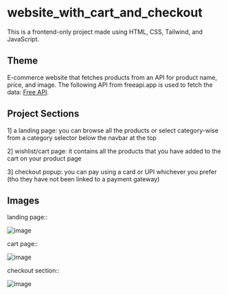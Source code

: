 # website_with_cart_and_checkout
This is a frontend-only project made using HTML, CSS, Tailwind, and JavaScript. 

## Theme
E-commerce website that fetches products from an API for product name, price, and image. The following API from freeapi.app is used to fetch the data: [Free API](https://api.freeapi.app/api/v1/public/randomproducts?page=1&limit=100&inc=category%252Cprice%252Cthumbnail%252Cimages%252Ctitle%252Cid&query=smartphones').

## Project Sections

  1] a landing page: you can browse all the products or select category-wise from a category selector below the navbar at the top 
  
  2] wishlist/cart page: it contains all the products that you have added to the cart on your product page
  
  3] checkout popup: you can pay using a card or UPI whichever you prefer (tho they have not been linked to a payment gateway)

## Images

landing page::


![image](https://github.com/user-attachments/assets/2a63bff5-b2ae-42d3-818f-3df8e010d4b7)




cart page::


![image](https://github.com/user-attachments/assets/54d74da0-0eb6-458a-adc1-2fc37320c10b)




checkout section::


![image](https://github.com/user-attachments/assets/38dd1429-b3ce-491a-bfd1-f84168814de7)


